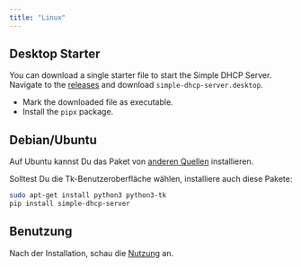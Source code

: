 ```yaml
---
title: "Linux"
---
```


## Desktop Starter

You can download a single starter file to start the Simple DHCP Server. Navigate
to the [releases][2] and download `simple-dhcp-server.desktop`.

* Mark the downloaded file as executable.
* Install the `pipx` package.

## Debian/Ubuntu

Auf Ubuntu kannst Du das Paket von [anderen Quellen][1] installieren.

Solltest Du die Tk-Benutzeroberfläche wählen, installiere auch diese Pakete:

```sh
sudo apt-get install python3 python3-tk
pip install simple-dhcp-server
```

## Benutzung

Nach der Installation, schau die [Nutzung][3] an.

[1]: source.md
[2]: https://github.com/niccokunzmann/simple_dhcp_server/releases
[3]: /usage/cmd.md
